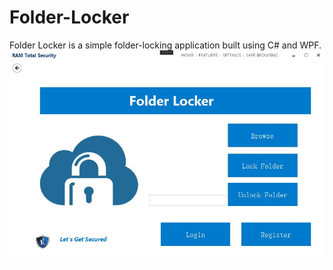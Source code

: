 # Folder-Locker
Folder Locker is a simple folder-locking application built using C# and WPF.
![Screenshot 1](Folder_Locker.png)
